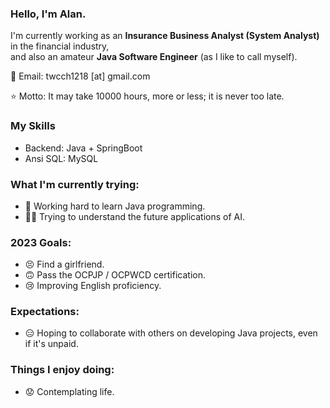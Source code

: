 ### Hello, I'm Alan.

I'm currently working as an **Insurance Business Analyst (System Analyst)** in the financial industry,  
and also an amateur **Java Software Engineer** (as I like to call myself).

📧 Email: twcch1218 [at] gmail.com  

⭐ Motto: It may take 10000 hours, more or less; it is never too late.

### My Skills
 - Backend: Java + SpringBoot
 - Ansi SQL: MySQL

### What I'm currently trying:
 - 🤪 Working hard to learn Java programming.
 - 😵‍💫 Trying to understand the future applications of AI.

### 2023 Goals:
 - 😣 Find a girlfriend.
 - 🙃 Pass the OCPJP / OCPWCD certification.
 - 😢 Improving English proficiency.

### Expectations:
 - 😑 Hoping to collaborate with others on developing Java projects, even if it's unpaid.

### Things I enjoy doing:
 - 😟 Contemplating life.